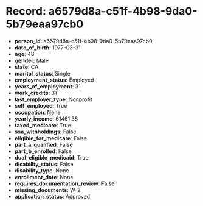 # Record: a6579d8a-c51f-4b98-9da0-5b79eaa97cb0

- **person_id**: a6579d8a-c51f-4b98-9da0-5b79eaa97cb0
- **date_of_birth**: 1977-03-31
- **age**: 48
- **gender**: Male
- **state**: CA
- **marital_status**: Single
- **employment_status**: Employed
- **years_of_employment**: 31
- **work_credits**: 31
- **last_employer_type**: Nonprofit
- **self_employed**: True
- **occupation**: None
- **yearly_income**: 61461.38
- **taxed_medicare**: True
- **ssa_withholdings**: False
- **eligible_for_medicare**: False
- **part_a_qualified**: False
- **part_b_enrolled**: False
- **dual_eligible_medicaid**: True
- **disability_status**: False
- **disability_type**: None
- **enrollment_date**: None
- **requires_documentation_review**: False
- **missing_documents**: W-2
- **application_status**: Approved